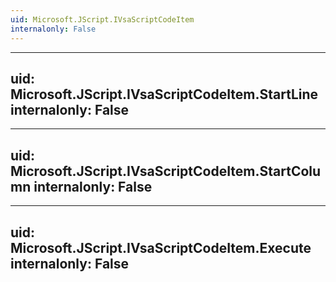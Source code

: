 ```yaml
---
uid: Microsoft.JScript.IVsaScriptCodeItem
internalonly: False
---
```


---
uid: Microsoft.JScript.IVsaScriptCodeItem.StartLine
internalonly: False
---

---
uid: Microsoft.JScript.IVsaScriptCodeItem.StartColumn
internalonly: False
---

---
uid: Microsoft.JScript.IVsaScriptCodeItem.Execute
internalonly: False
---

